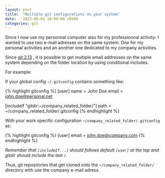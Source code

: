 ```yaml
---
layout: post
title:  "Multiple git configurations on your system"
date:   2023-08-01 10:00:00 +0200
categories: git
---
```


Since I now use my personnal computer also for my professionnal activity: I wanted to use two e-mail adresses on the same system: One for my personal activities and an another one dedicated to my company activities.

Since [git 2.13][git-2.13-changelog] , it is possible to get multiple email addresses on the same system depending on the folder location by using conditional includes.

For example:

If your global config `~/.gitconfig` contains something like:

{% highlight gitconfig %}
[user]
    name = John Doe
    email = john.doe@personal.net

[includeIf "gitdir:~/company_related_folder/"]
    path = ~/company_related_folder/.gitconfig
{% endhighlight %}

With your work specific configuration `~/company_related_folder/.gitconfig` as:

{% highlight gitconfig %}
[user]
    email = john.doe@company.com
{% endhighlight %}

*Remember that `[includeIf...]` should follows default `[user]` at the top and gitdir should include the last `/`.*

Thus, git repositories that get cloned onto the `~/company_related_folder/` directory with use the company e-mail adress.

[git-2.13-changelog]: https://lwn.net/Articles/722364/
